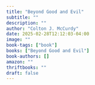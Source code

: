 ```yaml
---
title: "Beyond Good and Evil"
subtitle: ""
description: ""
author: "Colton J. McCurdy"
date: 2025-02-28T12:12:03-04:00
image: ""
book-tags: ["book"]
books: ["Beyond Good and Evil"]
book-authors: []
amazon: ""
thriftbooks: ""
draft: false
---
```

